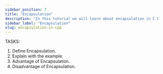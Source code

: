 ```yaml
---
sidebar_position: 7
title: "Encapsulation"
description: "In this tutorial we will learn about encapsulation in C Plus Plus."
sidebar_label: "Encapsulation"
slug: encapsulation-in-cpp
---
```


TASKS:

1. Define Encapsulation.
2. Explain with the example.
3. Advantage of Encapsulation.
4. Disadvantage of Encapsulation.